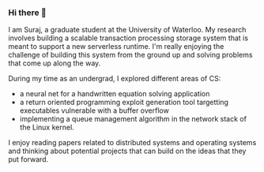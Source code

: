### Hi there 👋

I am Suraj, a graduate student at the University of Waterloo. My research involves building a scalable transaction processing storage system that is meant to support a new serverless runtime. I'm really enjoying the challenge of building this system from the ground up and solving problems that come up along the way. 

During my time as an undergrad, I explored different areas of CS: 
- a neural net for a handwritten equation solving application 
- a return oriented programming exploit generation tool targetting executables vulnerable with a buffer overflow
- implementing a queue management algorithm in the network stack of the Linux kernel.

I enjoy reading papers related to distributed systems and operating systems and thinking about potential projects that can build on the ideas that they put forward.


<!--
**suraj44/suraj44** is a ✨ _special_ ✨ repository because its `README.md` (this file) appears on your GitHub profile.

Here are some ideas to get you started:

- 🔭 I’m currently working on ...
- 🌱 I’m currently learning ...
- 👯 I’m looking to collaborate on ...
- 🤔 I’m looking for help with ...
- 💬 Ask me about ...
- 📫 How to reach me: ...
- 😄 Pronouns: ...
- ⚡ Fun fact: ...
-->
